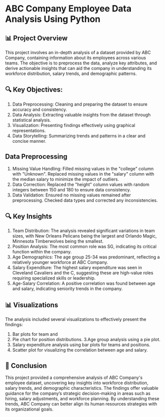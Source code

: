 # ABC Company Employee Data Analysis Using Python

## 📊 Project Overview
This project involves an in-depth analysis of a dataset provided by ABC Company, containing information about its employees across various teams. The objective is to preprocess the data, analyze key attributes, and derive actionable insights that can aid the company in understanding its workforce distribution, salary trends, and demographic patterns.

## 🔍 Key Objectives:
1. Data Preprocessing: Cleaning and preparing the dataset to ensure accuracy and consistency.
2. Data Analysis: Extracting valuable insights from the dataset through statistical analysis.
3. Visualization: Presenting findings effectively using graphical representations.
4. Data Storytelling: Summarizing trends and patterns in a clear and concise manner.

## Data Preprocessing
1. Missing Value Handling:
   Filled missing values in the "college" column with "Unknown".
   Replaced missing values in the "salary" column with the median salary to minimize the impact of outliers.
2. Data Correction:
   Replaced the "height" column values with random integers between 150 and 180 to ensure data consistency.
3. Data Validation:
   Ensured no missing values remained after preprocessing.
   Checked data types and corrected any inconsistencies.

## 🔍 Key Insights
1. Team Distribution: The analysis revealed significant variations in team sizes, with New Orleans Pelicans being the largest and Orlando Magic, Minnesota Timberwolves being the smallest.
2. Position Analysis: The most common role was SG, indicating its critical function within the company.
3. Age Demographics: The age group 25-34 was predominant, reflecting a relatively younger workforce at ABC Company.
4. Salary Expenditure: The highest salary expenditure was seen in Cleveland Cavaliers and the C, suggesting these are high-value roles requiring specialized skills or leadership.
5. Age-Salary Correlation: A positive correlation was found between age and salary, indicating seniority trends in the company.

## 📊 Visualizations
The analysis included several visualizations to effectively present the findings:

1. Bar plots for team and
2. Pie chart for position distributions.
3.Age group analysis using a pie plot.
4. Salary expenditure analysis using bar plots for teams and positions.
5. Scatter plot for visualizing the correlation between age and salary.

## 📑 Conclusion
This project provided a comprehensive analysis of ABC Company's employee dataset, uncovering key insights into workforce distribution, salary trends, and demographic characteristics. The findings offer valuable guidance for the company’s strategic decision-making in areas such as hiring, salary adjustments, and workforce planning. By understanding these trends, ABC Company can better align its human resources strategies with its organizational goals.

